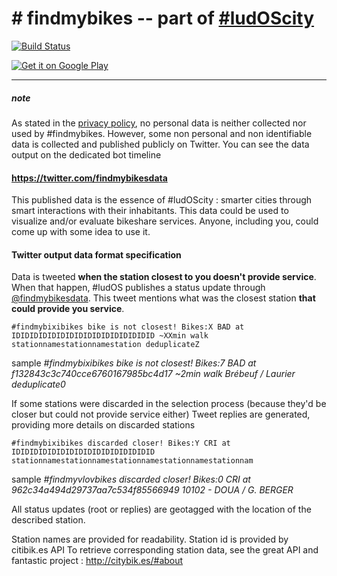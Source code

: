 # # findmybikes -- part of [#ludOScity]

[![Build Status](https://travis-ci.org/f8full/ludOScity.svg?branch=master)](https://travis-ci.org/f8full/ludOScity)

<a href='https://play.google.com/store/apps/details?id=com.ludoscity.findmybikes&utm_source=global_co&utm_medium=prtnr&utm_content=Mar2515&utm_campaign=PartBadge&pcampaignid=MKT-Other-global-all-co-prtnr-py-PartBadge-Mar2515-1'><img alt='Get it on Google Play' src='https://play.google.com/intl/en_us/badges/images/generic/en_badge_web_generic.png'/></a>

****
##### note
As stated in the [privacy policy], no personal data is neither collected nor used by #findmybikes.
However, some non personal and non identifiable data is collected and published publicly on Twitter.
You can see the data output on the dedicated bot timeline
#### https://twitter.com/findmybikesdata
This published data is the essence of #ludOScity : smarter cities through smart interactions
with their inhabitants. This data could be used to visualize and/or evaluate bikeshare services.
Anyone, including you, could come up with some idea to use it.


#### Twitter output data format specification

Data is tweeted **when the station closest to you doesn't provide service**. When that happen, #ludOS publishes
a status update through [@findmybikesdata]. This tweet mentions what was the closest station **that could provide you service**.

    #findmybixibikes bike is not closest! Bikes:X BAD at IDIDIDIDIDIDIDIDIDIDIDIDIDIDIDID ~XXmin walk stationnamestationnamestation deduplicateZ
sample *#findmybixibikes bike is not closest! Bikes:7 BAD at f132843c3c740cce6760167985bc4d17 ~2min walk Brébeuf / Laurier deduplicate0*

If some stations were discarded in the selection process (because they'd be closer but could not provide service either)
Tweet replies are generated, providing more details on discarded stations

    #findmybixibikes discarded closer! Bikes:Y CRI at IDIDIDIDIDIDIDIDIDIDIDIDIDIDIDID stationnamestationnamestationnamestationnamestationnam
sample *#findmyvlovbikes discarded closer! Bikes:0 CRI at 962c34a494d29737aa7c534f85566949 10102 - DOUA / G. BERGER*

All status updates (root or replies) are geotagged with the location of the described station.

Station names are provided for readability. Station id is provided by citibik.es API
To retrieve corresponding station data, see the great API and fantastic project : http://citybik.es/#about

[privacy policy]:https://github.com/f8full/ludOScity/blob/master/FindMyBikes/Privacy_policy.md
[@findmybikesdata]:https://twitter.com/findmybikesdata
[GET IT ON GOOGLE PLAY]:https://play.google.com/store/apps/details?id=com.ludoscity.findmybikes
[#ludOScity]:http://ludoscity.com

